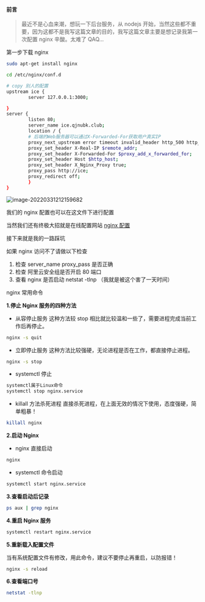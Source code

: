 #### 前言

> 最近不是心血来潮，想玩一下后台服务，从 nodejs 开始，当然这些都不重要，因为这都不是我写这篇文章的目的，我写这篇文章主要是想记录我第一次配置 nginx 辛酸。太难了 QAQ...

第一步下载 nginx

```sh
sudo apt-get install nginx

cd /etc/nginx/conf.d
```

```sh
# copy 别人的配置
upstream ice {
        server 127.0.0.1:3000;

}
server {
        listen 80;
        server_name ice.qjnubk.club;
        location / {
        # 后端的Web服务器可以通过X-Forwarded-For获取用户真实IP
        proxy_next_upstream error timeout invalid_header http_500 http_502 http_503 http_504;
        proxy_set_header X-Real-IP $remote_addr;
        proxy_set_header X-Forwarded-For $proxy_add_x_forwarded_for;
        proxy_set_header Host $http_host;
        proxy_set_header X_Nginx_Proxy true;
        proxy_pass http://ice;
        proxy_redirect off;
        }
}

```

![image-20220331212159682](C:\Users\86155\AppData\Roaming\Typora\typora-user-images\image-20220331212159682.png)

我们的 nginx 配置也可以在这文件下进行配置

当然我们还有终极大招就是在线配置网站 [nginx 配置](https://www.digitalocean.com/community/tools/nginx?domains.0.server.domain=liujunwei.club&domains.0.server.wwwSubdomain=true&domains.0.https.https=false&domains.0.php.php=false&domains.0.reverseProxy.reverseProxy=true&domains.0.routing.root=false&domains.0.logging.accessLog=true&global.app.lang=zhCN)

接下来就是我的一路踩坑

如果 nginx 访问不了请做以下检查

1. 检查 server_name proxy_pass 是否正确
2. 检查 阿里云安全组是否开启 80 端口
3. 查看 nginx 是否启动 netstat -tlnp （我就是被这个害了一天时间）

nginx 常用命令

**1.停止 Nginx 服务的四种方法**

- 从容停止服务
  这种方法较 stop 相比就比较温和一些了，需要进程完成当前工作后再停止。

```sh
nginx -s quit
```

- 立即停止服务
  这种方法比较强硬，无论进程是否在工作，都直接停止进程。

```sh
nginx -s stop
```

- systemctl 停止

```sh
systemctl属于Linux命令
systemctl stop nginx.service
```

- killall 方法杀死进程
  直接杀死进程，在上面无效的情况下使用，态度强硬，简单粗暴！

```sh
killall nginx
```

**2.启动 Nginx**

- nginx 直接启动

```sh
nginx
```

- systemctl 命令启动

```sh
systemctl start nginx.service
```

**3.查看启动后记录**

```sh
ps aux | grep nginx
```

**4.重启 Nginx 服务**

```sh
systemctl restart nginx.service
```

**5.重新载入配置文件**

当有系统配置文件有修改，用此命令，建议不要停止再重启，以防报错！

```sh
nginx -s reload
```

**6.查看端口号**

```sh
netstat -tlnp
```
